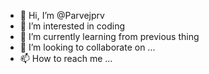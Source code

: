 - 👋 Hi, I’m @Parvejprv
- 👀 I’m interested in coding
- 🌱 I’m currently learning from previous thing
- 💞️ I’m looking to collaborate on ...
- 📫 How to reach me ...

<!---
Parvejprv/Parvejprv is a ✨ special ✨ repository because its `README.md` (this file) appears on your GitHub profile.
You can click the Preview link to take a look at your changes.
--->
